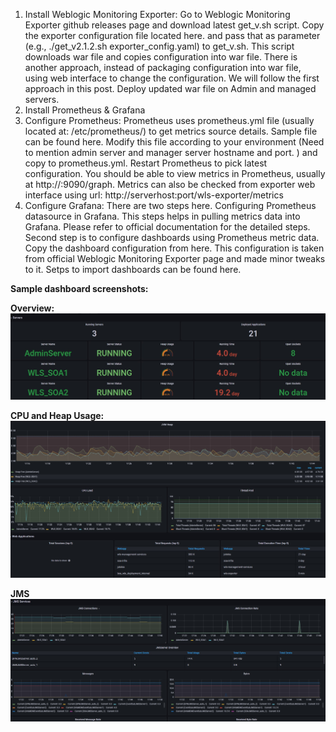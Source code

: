 1. Install Weblogic Monitoring Exporter: Go to Weblogic Monitoring Exporter github releases page and download latest get_v<version>.sh script. Copy the exporter configuration file located here. and pass that as parameter (e.g., ./get_v2.1.2.sh exporter_config.yaml) to get_v<version>.sh. This script downloads war file and copies configuration into war file. There is another approach, instead of packaging configuration into war file, using web interface to change the configuration. We will follow the first approach in this post. Deploy updated war file on Admin and managed servers. <br>
2. Install Prometheus & Grafana<br>
3. Configure Prometheus: Prometheus uses prometheus.yml file (usually located at: /etc/prometheus/) to get metrics source details. Sample file can be found here. Modify this file according to your environment (Need to mention admin server and manager server hostname and port. ) and copy to prometheus.yml. Restart Prometheus to pick latest configuration. You should be able to view metrics in Prometheus, usually at http://<hostname>:9090/graph. Metrics can also be checked from exporter web interface using url: http://serverhost:port/wls-exporter/metrics <br>
4. Configure Grafana: There are two steps here. Configuring Prometheus datasource in Grafana. This steps helps in pulling metrics data into Grafana. Please refer to official documentation for the detailed steps. Second step is to configure dashboards using Prometheus metric data. Copy the dashboard configuration from here. This configuration is taken from official Weblogic Monitoring Exporter page and made minor tweaks to it. Setps to import dashboards can be found here. <br>
  
<b>Sample dashboard screenshots:</b>
 
<b>Overview: </b>
![Alt text](images/image1.jpg?raw=true "Sample 1")

<b>CPU and Heap Usage: </b>
![Alt text](images/image2.jpg?raw=true "Sample 2")

<b>JMS</b>
![Alt text](images/image3.jpg?raw=true "Sample 3")

